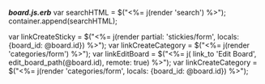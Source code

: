 ***board.js.erb***
var searchHTML = $("<%= j(render 'search') %>");
container.append(searchHTML);

var linkCreateSticky = $("<%= j(render partial: 'stickies/form', locals: {board_id: @board.id}) %>");
var linkCreateCategory = $("<%= j(render 'categories/form') %>");
var linkEditBoard = $("<%= j( link_to 'Edit Board', edit_board_path(@board.id), remote: true) %>");
var linkCreateCategory = $("<%= j(render 'categories/form', locals: {board_id: @board.id}) %>");
